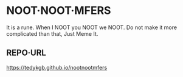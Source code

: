 # NOOT·NOOT·MFERS
It is a rune. When I NOOT you NOOT we NOOT. Do not make it more complicated than that, Just Meme It.

## REPO·URL
https://tedykgb.github.io/nootnootmfers